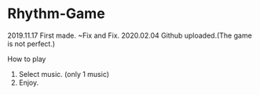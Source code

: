 # Rhythm-Game
2019.11.17 First made.
          ~Fix and Fix.
2020.02.04 Github uploaded.(The game is not perfect.)

How to play
1. Select music. (only 1 music)
2. Enjoy.
